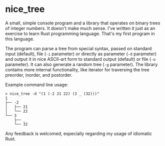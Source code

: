 # nice_tree

A small, simple console program and a library that operates on binary trees of integer numbers. It doesn't make much sense. I've written it just as an exercise to learn Rust programming language. That's my first program in this language.

The program can parse a tree from special syntax, passed on standard input (default), file (`-i` parameter) or directly as parameter (`-d` parameter) and output it in nice ASCII-art form to standard output (default) or file (`-o` parameter). It can also generate a random tree (`-g` parameter). The library contains more internal functionality, like iterator for traversing the tree preorder, inorder, and postorder.

Example command line usage:

```
> nice_tree -d "(1 (-2 21 22) (3 _ (32)))"
1
├── -2
│   ├── 21
│   └── 22
└── 3
    ├── _
    └── 32
```

Any feedback is welcomed, especially regarding my usage of idiomatic Rust.
